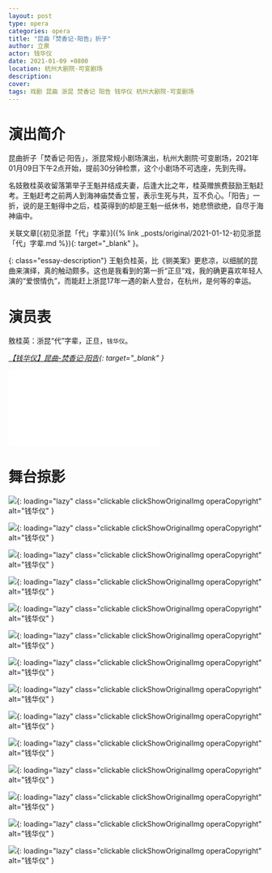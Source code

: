 ```yaml
---
layout: post
type: opera
categories: opera
title: "昆曲「焚香记·阳告」折子"
author: 立泉
actor: 钱华仪
date: 2021-01-09 +0800
location: 杭州大剧院·可变剧场
description: 
cover: 
tags: 戏剧 昆曲 浙昆 焚香记 阳告 钱华仪 杭州大剧院·可变剧场
---
```


# 演出简介

昆曲折子「焚香记·阳告」，浙昆常规小剧场演出，杭州大剧院·可变剧场，2021年01月09日下午2点开始，提前30分钟检票，这个小剧场不可选座，先到先得。

名妓敫桂英收留落第举子王魁并结成夫妻，后逢大比之年，桂英赠旅费鼓励王魁赶考。王魁赶考之前两人到海神庙焚香立誓，表示生死与共，互不负心。「阳告」一折，说的是王魁得中之后，桂英得到的却是王魁一纸休书，她悲愤欲绝，自尽于海神庙中。

关联文章[《初见浙昆「代」字辈》]({% link _posts/original/2021-01-12-初见浙昆「代」字辈.md %}){: target="_blank" }。

{: class="essay-description"}
王魁负桂英，比《铡美案》更悲凉，以细腻的昆曲来演绎，真的触动颇多。这也是我看到的第一折“正旦”戏，我的确更喜欢年轻人演的“爱恨情仇”，而能赶上浙昆17年一遇的新人登台，在杭州，是何等的幸运。

# 演员表

敫桂英：浙昆“代”字辈，正旦，`钱华仪`。 

*[【钱华仪】昆曲-焚香记·阳告](https://www.bilibili.com/video/BV1Wi4y1c7HX){: target="_blank" }*

<div class="video-container">
<iframe loading="lazy" src="//player.bilibili.com/player.html?aid=543683890&bvid=BV1Wi4y1c7HX&cid=282400319&page=1" scrolling="no" border="0" frameborder="no" framespacing="0" allowfullscreen="true"> </iframe>
</div>

# 舞台掠影

![](https://apqx.oss-cn-hangzhou.aliyuncs.com/blog/opera_20210109/fenxiangji_yanggao/DSC02132_thumb.jpg){: loading="lazy" class="clickable clickShowOriginalImg operaCopyright" alt="钱华仪" }

![](https://apqx.oss-cn-hangzhou.aliyuncs.com/blog/opera_20210109/fenxiangji_yanggao/DSC02133_thumb.jpg){: loading="lazy" class="clickable clickShowOriginalImg operaCopyright" alt="钱华仪" }

![](https://apqx.oss-cn-hangzhou.aliyuncs.com/blog/opera_20210109/fenxiangji_yanggao/DSC02134_thumb.jpg){: loading="lazy" class="clickable clickShowOriginalImg operaCopyright" alt="钱华仪" }

![](https://apqx.oss-cn-hangzhou.aliyuncs.com/blog/opera_20210109/fenxiangji_yanggao/DSC02135_thumb.jpg){: loading="lazy" class="clickable clickShowOriginalImg operaCopyright" alt="钱华仪" }

![](https://apqx.oss-cn-hangzhou.aliyuncs.com/blog/opera_20210109/fenxiangji_yanggao/DSC02136_thumb.jpg){: loading="lazy" class="clickable clickShowOriginalImg operaCopyright" alt="钱华仪" }

![](https://apqx.oss-cn-hangzhou.aliyuncs.com/blog/opera_20210109/fenxiangji_yanggao/DSC02146_thumb.jpg){: loading="lazy" class="clickable clickShowOriginalImg operaCopyright" alt="钱华仪" }

![](https://apqx.oss-cn-hangzhou.aliyuncs.com/blog/opera_20210109/fenxiangji_yanggao/DSC02147_thumb.jpg){: loading="lazy" class="clickable clickShowOriginalImg operaCopyright" alt="钱华仪" }

![](https://apqx.oss-cn-hangzhou.aliyuncs.com/blog/opera_20210109/fenxiangji_yanggao/DSC02149_thumb.jpg){: loading="lazy" class="clickable clickShowOriginalImg operaCopyright" alt="钱华仪" }

![](https://apqx.oss-cn-hangzhou.aliyuncs.com/blog/opera_20210109/fenxiangji_yanggao/DSC02150_thumb.jpg){: loading="lazy" class="clickable clickShowOriginalImg operaCopyright" alt="钱华仪" }

![](https://apqx.oss-cn-hangzhou.aliyuncs.com/blog/opera_20210109/fenxiangji_yanggao/DSC02152_thumb.jpg){: loading="lazy" class="clickable clickShowOriginalImg operaCopyright" alt="钱华仪" }

![](https://apqx.oss-cn-hangzhou.aliyuncs.com/blog/opera_20210109/fenxiangji_yanggao/DSC02158_thumb.jpg){: loading="lazy" class="clickable clickShowOriginalImg operaCopyright" alt="钱华仪" }

![](https://apqx.oss-cn-hangzhou.aliyuncs.com/blog/opera_20210109/fenxiangji_yanggao/DSC02161_thumb.jpg){: loading="lazy" class="clickable clickShowOriginalImg operaCopyright" alt="钱华仪" }

![](https://apqx.oss-cn-hangzhou.aliyuncs.com/blog/opera_20210109/fenxiangji_yanggao/DSC02162_thumb.jpg){: loading="lazy" class="clickable clickShowOriginalImg operaCopyright" alt="钱华仪" }

![](https://apqx.oss-cn-hangzhou.aliyuncs.com/blog/opera_20210109/fenxiangji_yanggao/DSC02163_thumb.jpg){: loading="lazy" class="clickable clickShowOriginalImg operaCopyright" alt="钱华仪" }
